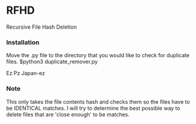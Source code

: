 # RFHD
Recursive File Hash Deletion

### Installation
Move the .py file to the directory that you would like to check for duplicate files.
$python3 duplicate_remover.py

Ez Pz Japan-ez

### Note
This only takes the file contents hash and checks them so the files have to be IDENTICAL matches. I will try to determine the best possible way to delete files that are 'close enough' to be matches.
